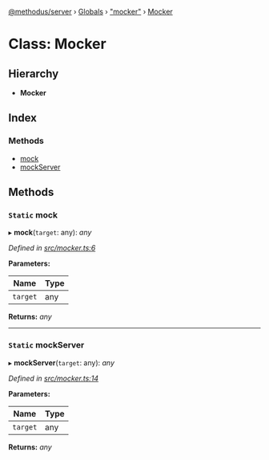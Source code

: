 [@methodus/server](../README.md) › [Globals](../globals.md) › ["mocker"](../modules/_mocker_.md) › [Mocker](_mocker_.mocker.md)

# Class: Mocker

## Hierarchy

* **Mocker**

## Index

### Methods

* [mock](_mocker_.mocker.md#static-mock)
* [mockServer](_mocker_.mocker.md#static-mockserver)

## Methods

### `Static` mock

▸ **mock**(`target`: any): *any*

*Defined in [src/mocker.ts:6](https://github.com/nodulusteam/methodus.dev/blob/0650919/modules/platform/server/src/mocker.ts#L6)*

**Parameters:**

Name | Type |
------ | ------ |
`target` | any |

**Returns:** *any*

___

### `Static` mockServer

▸ **mockServer**(`target`: any): *any*

*Defined in [src/mocker.ts:14](https://github.com/nodulusteam/methodus.dev/blob/0650919/modules/platform/server/src/mocker.ts#L14)*

**Parameters:**

Name | Type |
------ | ------ |
`target` | any |

**Returns:** *any*
